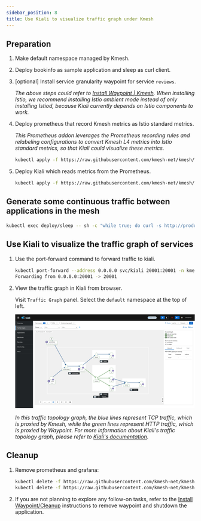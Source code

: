 ```yaml
---
sidebar_position: 8
title: Use Kiali to visualize traffic graph under Kmesh
---
```


## Preparation

1. Make default namespace managed by Kmesh.

2. Deploy bookinfo as sample application and sleep as curl client.

3. \[optional\] Install service granularity waypoint for service `reviews`.

   _The above steps could refer to [Install Waypoint | Kmesh](/docs/application-layer/install_waypoint.md#preparation). When installing Istio, we recommend installing Istio ambient mode instead of only installing Istiod, because Kiali currently depends on Istio components to work._

4. Deploy prometheus that record Kmesh metrics as Istio standard metrics.

   _This Prometheus addon leverages the Prometheus recording rules and relabeling configurations to convert Kmesh L4 metrics into Istio standard metrics, so that Kiali could visualize these metrics._

   ```bash
   kubectl apply -f https://raw.githubusercontent.com/kmesh-net/kmesh/main/samples/addons/prometheus_recording_istio.yaml
   ```

5. Deploy Kiali which reads metrics from the Prometheus.
   ```bash
   kubectl apply -f https://raw.githubusercontent.com/kmesh-net/kmesh/main/samples/addons/kiali.yaml
   ```

## Generate some continuous traffic between applications in the mesh

```bash
kubectl exec deploy/sleep -- sh -c "while true; do curl -s http://productpage:9080/productpage | grep reviews-v.-; sleep 1; done"
```

## Use Kiali to visualize the traffic graph of services

1. Use the port-forward command to forward traffic to kiali.

   ```bash
   kubectl port-forward --address 0.0.0.0 svc/kiali 20001:20001 -n kmesh-system
   Forwarding from 0.0.0.0:20001 -> 20001
   ```

2. View the traffic graph in Kiali from browser.

   Visit `Traffic Graph` panel. Select the `default` namespace at the top of left.

   ![image](images/kiali.png)

   _In this traffic topology graph, the blue lines represent TCP traffic, which is proxied by Kmesh, while the green lines represent HTTP traffic, which is proxied by Waypoint. For more information about Kiali's traffic topology graph, please refer to [Kiali's documentation](https://kiali.io/docs/features/topology/)._

## Cleanup

1. Remove prometheus and grafana:

   ```bash
   kubectl delete -f https://raw.githubusercontent.com/kmesh-net/kmesh/main/samples/addons/prometheus_recording_istio.yaml
   kubectl delete -f https://raw.githubusercontent.com/kmesh-net/kmesh/main/samples/addons/kiali.yaml
   ```

2. If you are not planning to explore any follow-on tasks, refer to the [Install Waypoint/Cleanup](/docs/application-layer/install_waypoint.md#cleanup) instructions to remove waypoint and shutdown the application.
